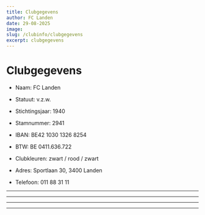 ```yaml
---
title: Clubgegevens
author: FC Landen
date: 29-08-2025
image: 
slug: /clubinfo/clubgegevens
excerpt: clubgegevens
---
```


# Clubgegevens

* Naam:&nbsp;FC Landen

* Statuut:&nbsp;v.z.w.

* Stichtingsjaar:&nbsp;1940

* Stamnummer:&nbsp;2941

* IBAN: BE42 1030 1326 8254

* BTW: BE 0411.636.722

* Clubkleuren:&nbsp;zwart / rood / zwart

* Adres:&nbsp;Sportlaan 30, 3400 Landen

* Telefoon:&nbsp;011 88 31 11

---

---

---

---